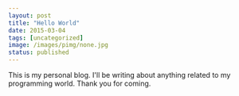 ```yaml
---
layout: post
title: "Hello World"
date: 2015-03-04
tags: [uncategorized]
image: /images/pimg/none.jpg
status: published
--- 
```

This is my personal blog. I'll be writing about anything related to my programming world. Thank you for coming.
